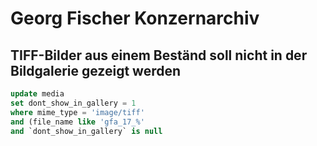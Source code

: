 # Georg Fischer Konzernarchiv

## TIFF-Bilder aus einem Beständ soll nicht in der Bildgalerie gezeigt werden

```sql
update media
set dont_show_in_gallery = 1
where mime_type = 'image/tiff'
and (file_name like 'gfa_17_%'
and `dont_show_in_gallery` is null
```
